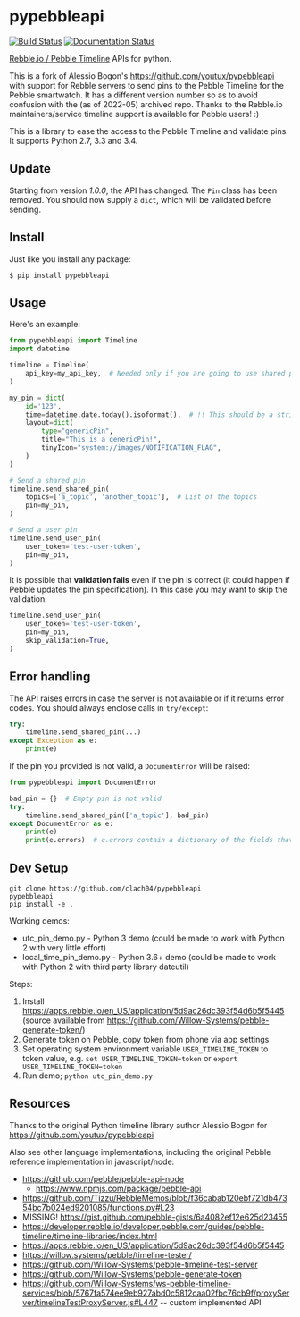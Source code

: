 pypebbleapi
============
[![Build Status](https://travis-ci.org/youtux/pypebbleapi.svg?branch=master)](https://travis-ci.org/youtux/pypebbleapi)
[![Documentation Status](https://readthedocs.org/projects/pypebbleapi/badge/?version=latest)](http://pypebbleapi.readthedocs.org/en/latest)

[Rebble.io / Pebble Timeline](https://developer.rebble.io/developer.pebble.com/guides/pebble-timeline/index.html) APIs for python.

This is a fork of Alessio Bogon's https://github.com/youtux/pypebbleapi with support for Rebble servers to send pins to the Pebble Timeline for the Pebble smartwatch.
It has a different version number so as to avoid confusion with the (as of 2022-05) archived repo. Thanks to the Rebble.io maintainers/service timeline support is available for Pebble users! :)

This is a library to ease the access to the Pebble Timeline and validate pins.
It supports Python 2.7, 3.3 and 3.4.

Update
-----
Starting from version *1.0.0*, the API has changed. The `Pin` class has
been removed. You should now supply a `dict`, which will be validated before sending.

Install
-------

Just like you install any package:

    $ pip install pypebbleapi

Usage
-----

Here's an example:
```python
from pypebbleapi import Timeline
import datetime

timeline = Timeline(
    api_key=my_api_key,  # Needed only if you are going to use shared pins
)

my_pin = dict(
    id='123',
    time=datetime.date.today().isoformat(),  # !! This should be a string in the form; "2022-05-25T00:00:00.000Z" - date ONLY is not supported/allowed with Rebble.io - unclear if Pebble supported this (None of the js code indicates this is supported). requests.exceptions.HTTPError: 400 Client Error: The pin object submitted was invalid. for url: https://timeline-api.rebble.io/v1/user/pins/2022-05-16
    layout=dict(
        type="genericPin",
        title="This is a genericPin!",
        tinyIcon="system://images/NOTIFICATION_FLAG",
    )
)

# Send a shared pin
timeline.send_shared_pin(
    topics=['a_topic', 'another_topic'],  # List of the topics
    pin=my_pin,
)

# Send a user pin
timeline.send_user_pin(
    user_token='test-user-token',
    pin=my_pin,
)
```
It is possible that **validation fails** even if the pin is correct (it could happen if Pebble updates the pin specification).
In this case you may want to skip the validation:
```python
timeline.send_user_pin(
    user_token='test-user-token',
    pin=my_pin,
    skip_validation=True,
)
```

Error handling
-----
The API raises errors in case the server is not available or if it returns error codes. You should always enclose calls in `try/except`:
```python
try:
    timeline.send_shared_pin(...)
except Exception as e:
	print(e)
```

If the pin you provided is not valid, a `DocumentError` will be raised:
```python
from pypebbleapi import DocumentError

bad_pin = {}  # Empty pin is not valid
try:
    timeline.send_shared_pin(['a_topic'], bad_pin)
except DocumentError as e:
    print(e)
    print(e.errors)  # e.errors contain a dictionary of the fields that failed the validation
```

Dev Setup
---------

    git clone https://github.com/clach04/pypebbleapi
    pypebbleapi
    pip install -e .

Working demos:

  * utc_pin_demo.py - Python 3 demo (could be made to work with Python 2 with very little effort)
  * local_time_pin_demo.py - Python 3.6+ demo (could be made to work with Python 2 with third party library dateutil)

Steps:

1. Install https://apps.rebble.io/en_US/application/5d9ac26dc393f54d6b5f5445 (source available from https://github.com/Willow-Systems/pebble-generate-token/)
2. Generate token on Pebble, copy token from phone via app settings
3. Set operating system environment variable `USER_TIMELINE_TOKEN` to token value, e.g. `set USER_TIMELINE_TOKEN=token` or `export USER_TIMELINE_TOKEN=token`
4. Run demo; `python utc_pin_demo.py`

Resources
---------

Thanks to the original Python timeline library author Alessio Bogon for https://github.com/youtux/pypebbleapi

Also see other language implementations, including the original Pebble reference implementation in javascript/node:

  * https://github.com/pebble/pebble-api-node
      * https://www.npmjs.com/package/pebble-api
  * https://github.com/Tizzu/RebbleMemos/blob/f36cabab120ebf721db47354bc7b024ed9201085/functions.py#L23
  * MISSING! https://gist.github.com/pebble-gists/6a4082ef12e625d23455
  * https://developer.rebble.io/developer.pebble.com/guides/pebble-timeline/timeline-libraries/index.html
  * https://apps.rebble.io/en_US/application/5d9ac26dc393f54d6b5f5445
  * https://willow.systems/pebble/timeline-tester/
  * https://github.com/Willow-Systems/pebble-timeline-test-server
  * https://github.com/Willow-Systems/pebble-generate-token
  * https://github.com/Willow-Systems/ws-pebble-timeline-services/blob/5767fa574ee9eb927abd0c5812caa02fbc76cb9f/proxyServer/timelineTestProxyServer.js#L447  -- custom implemented API
